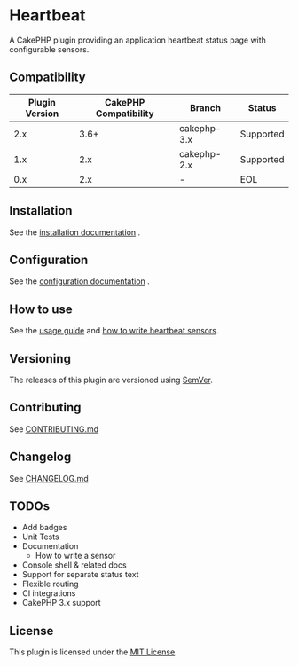 # Heartbeat

 A CakePHP plugin providing an application heartbeat status page with configurable sensors.

## Compatibility

| Plugin Version | CakePHP Compatibility | Branch      | Status    |
| -------------- | --------------------- | ----------- | --------- |
| 2.x            | 3.6+                  | cakephp-3.x | Supported |
| 1.x            | 2.x                   | cakephp-2.x | Supported |
| 0.x            | 2.x                   | -           | EOL       |

## Installation

See the [installation documentation](Docs/Installation.md) .

## Configuration

See the [configuration documentation](Docs/Configuration.md) .

## How to use

See the [usage guide](Docs/Usage.md) and [how to write heartbeat sensors](Docs/Sensors.md).

## Versioning

The releases of this plugin are versioned using [SemVer](http://semver.org/).

## Contributing

See [CONTRIBUTING.md](CONTRIBUTING.md)

## Changelog

See [CHANGELOG.md](CHANGELOG.md)

## TODOs

- Add badges
- Unit Tests
- Documentation
    - How to write a sensor
- Console shell & related docs
- Support for separate status text
- Flexible routing
- CI integrations
- CakePHP 3.x support

## License

This plugin is licensed under the [MIT License](LICENSE).

